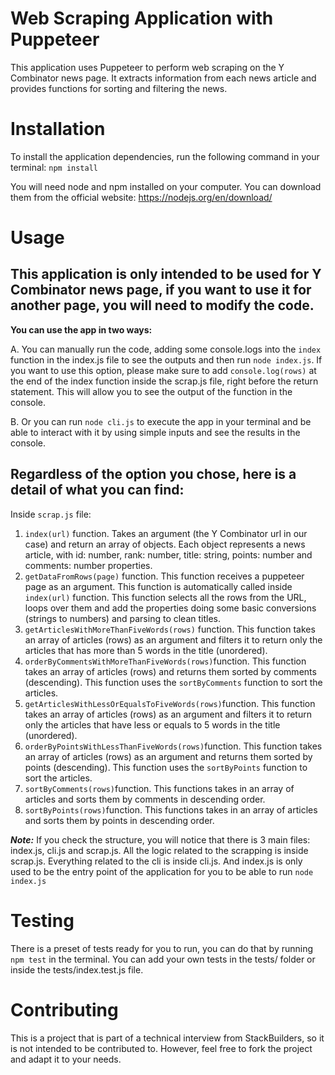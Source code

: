 # **Web Scraping Application with Puppeteer**

This application uses Puppeteer to perform web scraping on the Y Combinator news page. It extracts information from each news article and provides functions for sorting and filtering the news.

# **Installation**

To install the application dependencies, run the following command in your terminal:
`npm install`

You will need node and npm installed on your computer. You can download them from the official website: https://nodejs.org/en/download/

# **Usage**


## This application is only intended to be used for Y Combinator news page, if you want to use it for another page, you will need to modify the code.

**You can use the app in two ways:**

A. You can manually run the code, adding some console.logs into the `index` function in the index.js file to see the outputs and then run `node index.js`. If you want to use this option, please make sure to add `console.log(rows)` at the end of the index function inside the scrap.js file, right before the return statement. This will allow you to see the output of the function in the console.

B. Or you can run `node cli.js` to execute the app in your terminal and be able to interact with it by using simple inputs and see the results in the console.

## Regardless of the option you chose, here is a detail of what you can find:

Inside `scrap.js` file:

1.  `index(url)` function. Takes an argument (the Y Combinator url in our case) and return an array of objects. Each object represents a news article, with id: number, rank: number, title: string, points: number and comments: number properties.
2.  `getDataFromRows(page)` function. This function receives a puppeteer page as an argument. This function is automatically called inside `index(url)` function. This function selects all the rows from the URL, loops over them and add the properties doing some basic conversions (strings to numbers) and parsing to clean titles.
3.  `getArticlesWithMoreThanFiveWords(rows)` function. This function takes an array of articles (rows) as an argument and filters it to return only the articles that has more than 5 words in the title (unordered).
4.  `orderByCommentsWithMoreThanFiveWords(rows)`function. This function takes an array of articles (rows) and returns them sorted by comments (descending). This function uses the `sortByComments` function to sort the articles.
5.  `getArticlesWithLessOrEqualsToFiveWords(rows)`function. This function takes an array of articles (rows) as an argument and filters it to return only the articles that have less or equals to 5 words in the title (unordered).
6.  `orderByPointsWithLessThanFiveWords(rows)`function. This function takes an array of articles (rows) as an argument and returns them sorted by points (descending). This function uses the `sortByPoints` function to sort the articles.
7.  `sortByComments(rows)`function. This functions takes in an array of articles and sorts them by comments in descending order.
8.  `sortByPoints(rows)`function. This functions takes in an array of articles and sorts them by points in descending order.


***Note:*** If you check the structure, you will notice that there is 3 main files: index.js, cli.js and scrap.js.
All the logic related to the scrapping is inside scrap.js.
Everything related to the cli is inside cli.js.
And index.js is only used to be the entry point of the application for you to be able to run `node index.js`

# **Testing**

There is a preset of tests ready for you to run, you can do that by running `npm test` in the terminal.
You can add your own tests in the tests/ folder or inside the tests/index.test.js file.

# **Contributing**

This is a project that is part of a technical interview from StackBuilders, so it is not intended to be contributed to. However, feel free to fork the project and adapt it to your needs.
